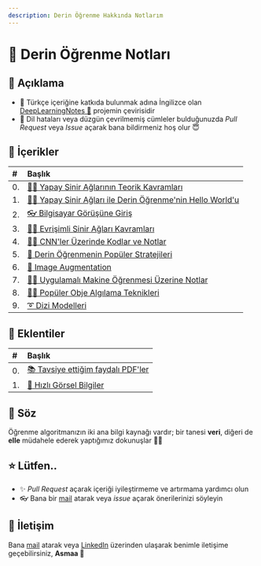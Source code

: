 ```yaml
---
description: Derin Öğrenme Hakkında Notlarım
---
```


# 💫 Derin Öğrenme Notları

## 🎈 Açıklama

* 🤝 Türkçe içeriğine katkıda bulunmak adına İngilizce olan [DeepLearningNotes 🦋](https://dl.asmaamir.com/) projemin çevirisidir
* 🐛 Dil hataları veya düzgün çevrilmemiş cümleler bulduğunuzda _Pull Request_ veya _Issue_ açarak bana bildirmeniz hoş olur 😇

## 📑 İçerikler

| \# | Başlık |
| :--- | :--- |
| 0. | [👩‍🏫 Yapay Sinir Ağlarının Teorik Kavramları](0-nn-kavramlari/) |
| 1. | [🙋‍♀️ Yapay Sinir Ağları ile Derin Öğrenme'nin Hello World'u](1-hello-world/) |
| 2. | [👓  Bilgisayar Görüşüne Giriş](2-bilgisayar-gorusune-giris/) |
| 3. | [👩‍🏫 Evrişimli Sinir Ağları Kavramları](3-cnn-konseptleri/) |
| 4. | [👩‍🔧 CNN'ler Üzerinde Kodlar ve Notlar ](4-cnn-calismalari/) |
| 5. | [🚙 Derin Öğrenmenin Popüler Stratejileri](5-dl_stratejileri/) |
| 6. | [🤡 Image Augmentation](6-image-augmentation/) |
| 7. | [👷‍♀️ Uygulamalı Makine Öğrenmesi Üzerine Notlar](7-uygulamali-ml/) |
| 8. | [🕵️‍♀️ Popüler Obje Algılama Teknikleri](8-obje-algilama/) |
| 9. | [➰ Dizi Modelleri](9-dizi-modelleri/) |

## 💉 Eklentiler

| \# | Başlık |
| :--- | :--- |
| 0. | [📚 Tavsiye ettiğim faydalı PDF'ler](z-faydali-pdfler.md) |
| 1. | [👀  Hızlı Görsel Bilgiler](faydali-gorseller.md) |

## 🙌 Söz

Öğrenme algoritmanızın iki ana bilgi kaynağı vardır; bir tanesi **veri**, diğeri de **elle** müdahele ederek yaptığımız dokunuşlar 🤔🚀

## ⭐ Lütfen..

* ✨ _Pull Request_ açarak içeriği iyileştirmeme ve artırmama yardımcı olun
* 👓 Bana bir [mail](mailto:asmaamirkhan.am@gmail.com) atarak veya _issue_ açarak önerilerinizi söyleyin

## 🤝 İletişim

Bana [mail](mailto:asmaamirkhan.am@gmail.com) atarak veya [LinkedIn](https://www.linkedin.com/in/asmaamirkhan/) üzerinden ulaşarak benimle iletişime geçebilirsiniz, **Asmaa 🦋**


